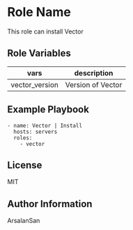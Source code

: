 Role Name
=========

This role can install Vector

Role Variables
--------------

|vars|description|
|--------|-------------|
|vector_version|Version of Vector|

Example Playbook
----------------

```
- name: Vector | Install
  hosts: servers
  roles:
    - vector
```

License
-------

MIT

Author Information
------------------

ArsalanSan
